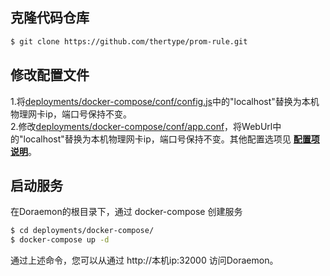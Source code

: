 ## 克隆代码仓库

```bash
$ git clone https://github.com/thertype/prom-rule.git
```
## 修改配置文件  
1.将[deployments/docker-compose/conf/config.js](../deployments/docker-compose/conf/config.js)中的"localhost"替换为本机物理网卡ip，端口号保持不变。  
2.修改[deployments/docker-compose/conf/app.conf](../deployments/docker-compose/conf/app.conf)，将WebUrl中的"localhost"替换为本机物理网卡ip，端口号保持不变。其他配置选项见 **[配置项说明](ConfigurationItemDescription-CN.md)**。
## 启动服务  
在Doraemon的根目录下，通过 docker-compose 创建服务

```bash
$ cd deployments/docker-compose/
$ docker-compose up -d
```  
通过上述命令，您可以从通过 http://本机ip:32000 访问Doraemon。
